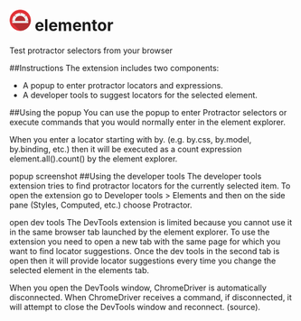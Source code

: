 ![Protractor logo](extension/images/icon-38.png) elementor
=========

Test protractor selectors from your browser

##Instructions
The extension includes two components:

* A popup to enter protractor locators and expressions.
* A developer tools to suggest locators for the selected element.

##Using the popup
You can use the popup to enter Protractor selectors or execute commands that you would normally enter in the element explorer.

When you enter a locator starting with by. (e.g. by.css, by.model, by.binding, etc.) then it will be executed as a count expression element.all(<your locator>).count() by the element explorer.

popup screenshot
##Using the developer tools
The developer tools extension tries to find protractor locators for the currently selected item. To open the extension go to Developer tools > Elements and then on the side pane (Styles, Computed, etc.) choose Protractor.

open dev tools
The DevTools extension is limited because you cannot use it in the same browser tab launched by the element explorer. To use the extension you need to open a new tab with the same page for which you want to find locator suggestions. Once the dev tools in the second tab is open then it will provide locator suggestions every time you change the selected element in the elements tab.

When you open the DevTools window, ChromeDriver is automatically disconnected. When ChromeDriver receives a command, if disconnected, it will attempt to close the DevTools window and reconnect. (source).


